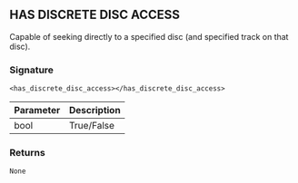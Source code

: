 ## HAS DISCRETE DISC ACCESS

Capable of seeking directly to a specified disc (and specified track on that disc).

### Signature

`<has_discrete_disc_access></has_discrete_disc_access>`


| Parameter | Description |
| --- | --- |
| bool | True/False |


### Returns

`None`
